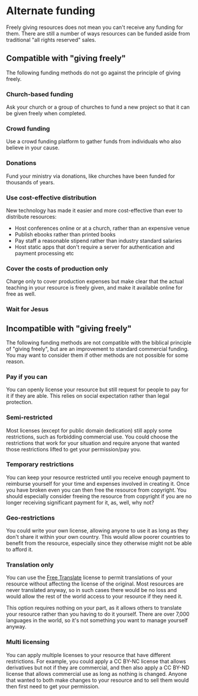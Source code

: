 
<script lang='ts' setup>

import BibleQuote from '@/_comp/BibleQuote.vue'

const passage_rev22_12 = {
    niv: "“Look, I am coming soon! My reward is with me, and I will give to each person according to what they have done.",
    oeb: "I will come quickly. I bring my rewards with me, to give to each what their actions deserve.",
    web: "Behold, I come quickly. My reward is with me, to repay to each man according to his work.",
}

</script>


# Alternate funding
Freely giving resources does not mean you can't receive any funding for them. There are still a number of ways resources can be funded aside from traditional "all rights reserved" sales.

## Compatible with "giving freely"
The following funding methods do not go against the principle of giving freely.

### Church-based funding
Ask your church or a group of churches to fund a new project so that it can be given freely when completed.

### Crowd funding
Use a crowd funding platform to gather funds from individuals who also believe in your cause.

### Donations
Fund your ministry via donations, like churches have been funded for thousands of years.

### Use cost-effective distribution
New technology has made it easier and more cost-effective than ever to distribute resources:

 * Host conferences online or at a church, rather than an expensive venue
 * Publish ebooks rather than printed books
 * Pay staff a reasonable stipend rather than industry standard salaries
 * Host static apps that don't require a server for authentication and payment processing etc

### Cover the costs of production only
Charge only to cover production expenses but make clear that the actual teaching in your resource is freely given, and make it available online for free as well.

### Wait for Jesus
<BibleQuote passage='Revelation 22:12' :options='passage_rev22_12'></BibleQuote>



## Incompatible with "giving freely"
The following funding methods are not compatible with the biblical principle of "giving freely", but are an improvement to standard commercial funding. You may want to consider them if other methods are not possible for some reason.

### Pay if you can
You can openly license your resource but still request for people to pay for it if they are able. This relies on social expectation rather than legal protection.

### Semi-restricted
Most licenses (except for public domain dedication) still apply some restrictions, such as forbidding commercial use. You could choose the restrictions that work for your situation and require anyone that wanted those restrictions lifted to get your permission/pay you.

### Temporary restrictions
You can keep your resource restricted until you receive enough payment to reimburse yourself for your time and expenses involved in creating it. Once you have broken even you can then free the resource from copyright. You should especially consider freeing the resource from copyright if you are no longer receiving significant payment for it, as, well, why not?

### Geo-restrictions
You could write your own license, allowing anyone to use it as long as they don't share it within your own country. This would allow poorer countries to benefit from the resource, especially since they otherwise might not be able to afford it.

### Translation only
You can use the [Free Translate](/licenses/uw-ft/) license to permit translations of your resource without affecting the license of the original. Most resources are never translated anyway, so in such cases there would be no loss and would allow the rest of the world access to your resource if they need it.

This option requires nothing on your part, as it allows others to translate your resource rather than you having to do it yourself. There are over 7,000 languages in the world, so it's not something you want to manage yourself anyway.

### Multi licensing
You can apply multiple licenses to your resource that have different restrictions. For example, you could apply a CC BY-NC license that allows derivatives but not if they are commercial, and then also apply a CC BY-ND license that allows commercial use as long as nothing is changed. Anyone that wanted to both make changes to your resource and to sell them would then first need to get your permission.
